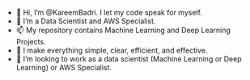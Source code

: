 - 👋 Hi, I’m @KareemBadri. I let my code speak for myself.
- 👀 I’m a Data Scientist and AWS Specialist.
- 📫 My repository contains Machine Learning and Deep Learning Projects.
- 🌱 I make everything simple, clear, efficient, and effective. 
- 💞️ I’m looking to work as a data scientist (Machine Learning or Deep Learning) or AWS Specialist. 
